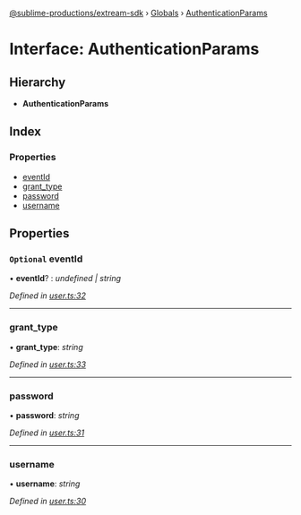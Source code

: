 [@sublime-productions/extream-sdk](../README.md) › [Globals](../globals.md) › [AuthenticationParams](authenticationparams.md)

# Interface: AuthenticationParams

## Hierarchy

* **AuthenticationParams**

## Index

### Properties

* [eventId](authenticationparams.md#optional-eventid)
* [grant_type](authenticationparams.md#grant_type)
* [password](authenticationparams.md#password)
* [username](authenticationparams.md#username)

## Properties

### `Optional` eventId

• **eventId**? : *undefined | string*

*Defined in [user.ts:32](https://github.com/Extream-SaaS/ex-sdk/blob/be861a6/src/user.ts#L32)*

___

###  grant_type

• **grant_type**: *string*

*Defined in [user.ts:33](https://github.com/Extream-SaaS/ex-sdk/blob/be861a6/src/user.ts#L33)*

___

###  password

• **password**: *string*

*Defined in [user.ts:31](https://github.com/Extream-SaaS/ex-sdk/blob/be861a6/src/user.ts#L31)*

___

###  username

• **username**: *string*

*Defined in [user.ts:30](https://github.com/Extream-SaaS/ex-sdk/blob/be861a6/src/user.ts#L30)*
